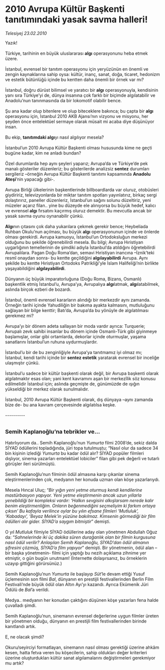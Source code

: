 # 2010 Avrupa Kültür Başkenti tanıtımındaki yasak savma halleri!

*Telesiyej 23.02.2010*

<div class="taraf_structure_2col_1zq">
<div class="margen_n">



 <p>Yazık! <br/><br/>Türkiye, tarihinin en büyük uluslararası <b>algı</b> operasyonunu heba etmek üzere. <br/><br/>İstanbul, evrensel bir tanıtım operasyonu için yeryüzünün en önemli ve zengin kaynaklarına sahip oysa: kültür, inanç, sanat, doğa, ticaret, hedonizm ve estetik bütünlüğü içinde<b> </b>bu kentten daha önemli bir örnek var mı? <br/><br/>İstanbul, doğru dürüst bilimsel ve yaratıcı bir <b>algı</b> operasyonuyla, kendisinin yanı sıra Türkiye’yi de, dünya insanına çok farklı bir biçimde algılatabilir ve Anadolu’nun tanınmasında da bir lokomotif olabilir bence. <br/><br/>Şu ana kadar olup bitenlere ve olup biteceklere bakınca; bu çapta bir <b>algı</b> operasyonu için, İstanbul 2010 AKB Ajansı’nın vizyonu ve misyonu, her şeyden önce entelektüel sermaye olarak müsait mi acaba diye düşünüyor insan. <br/><br/>Bu ekip, <b>tanıtımdaki algı</b>yı nasıl algılıyor mesela? <br/><br/>İstanbul’un 2010 Avrupa Kültür Başkenti olması hususunda kime ne geçti bugüne kadar, kim ne anladı bundan? <br/><br/>Özel durumlarda hep aynı şeyleri yaparız; Avrupa’da ve Türkiye’de pek manalı gösteriler düzenleriz; bu gösterilerde analizsiz <b>sentez</b> durumları sergileriz –örneğin Avrupa Kültür Başkenti tanıtımı kapsamında <b>Anadolu Ateşi</b>’nin yapacağı gibi-. <br/><br/>Avrupa Birliği ülkelerinin başkentlerinde billboardlarda var oluruz, otobüsleri giydiririz, televizyonlarda bir miktar tanıtım spotları yayınlatırız, birkaç sergi dolaştırırız, paneller düzenleriz, İstanbul’un sağını solunu düzeltiriz, yeni müzeler açarız filan.. yine bu düzeyde ele alınıyorsa bu büyük hedef, kalıcı ve evrensel<b> algı</b> fırsatını kaçırmış oluruz demektir. Bu mevcutla ancak bir yasak savma oyunu oynanabilir çünkü.<b> <br/><br/>Algı</b>nın çıtasını çok daha yukarılara çekmek gerekir bence; Heybeliada Ruhban Okulu’nun açılması, bu büyük <b>algı</b> operasyonunun içinde ve önlerde olması gerekirdi. Avrupa kamuoyu, İstanbul’un Ortodoksluğun merkezi olduğunu bu şekilde öğrenebilirdi mesela. Bu bilgi; Avrupa Hıristiyan uygarlığının temellerinin de şimdiki adıyla İstanbul’da atıldığını öğretebilirdi Avrupalılara. Pagan Doğu Roma’dan, semavi Hıristiyan inancına –İznik’teki resmî onaydan sonra- bu kentte geçildiğini <b>algılayabilirdi</b> Avrupa. Aynı şekilde bu kentte Hıristiyan Ortodoks Patrikliği’yle İslam Halifeliği’nin birlikte yaşayabildiğini <b>algılayabilirdi</b>. <br/><br/>Dünyanın üç büyük imparatorluğuna (Doğu Roma, Bizans, Osmanlı) başkentlik etmiş İstanbul’u, Avrupa’ya, Avrupalıya <b>algı</b>latmak, <b>algı</b>latabilmek, aslında birçok ezberi de bozardı. <br/><br/>İstanbul, önemli evrensel kararların alındığı bir merkezdir aynı zamanda. Örneğin tarihi içinde Yahudiliğin bir bakıma ayakta kalmasını, mutluluğunu sağlayan bir bilge kenttir; Batı’da, Avrupa’da bu yönüyle de algılatılması gerekmez mi? <br/><br/>Avrupa’yı bir dönem adeta sallayan bir moda vardır ayrıca: Turquerie; Avrupalı zevk sahibi insanlar bu dönem içinde Osmanlı-Türk gibi giyinmeye başlamışlar, onlar gibi ortamlarda, dekorlar içinde oturmuşlar, yaşama sanatlarını İstanbul’un ruhuna uydurmuşlardır. <br/><br/>İstanbul’u bir de bu zenginliğiyle Avrupa’ya tanıtmamız iyi olmaz mı; İstanbul, kendi tarihi içinde bir <b>sentez estetik</b> yaratarak evrensel bir inceliğe ulaşmıştır çünkü. <br/><br/>İstanbul’u sadece bir kültür başkenti olarak değil, bir Avrupa başkenti olarak algılatmaktır esas olan; yani kent kavramını aşan bir merkezîlik söz konusu edilmelidir İstanbul için; aslında geçmişte de, günümüzde de ışığın yükseldiği bir merkez olarak sunulmalıdır. <br/><br/>İstanbul, 2010 Avrupa Kültür Başkenti olarak, dış dünyaya –aynı zamanda bize de- bu ana kavram çerçevesinde algılatılsa keşke. <br/><br/>---------- <br/><br/><br/><font size="4"><strong>Semih Kaplanoğlu’na tebrikler ve...</strong></font> <br/><br/>Hatırlıyorum da.. Semih Kaplanoğlu’nun <i>Yumurta</i> filmi 2008’de, sekiz dalda SİYAD ödüllerini topladığında, jüri topa tutulmuştu; “Nasıl olur da sadece 34 bin kişinin izlediği<i> Yumurta</i> bu kadar ödül alır? SİYAD popüler filmleri dışlıyor, sinema yazarları entelektüel lobiciler” filan gibi pek değerli ve tutarlı görüşler ileri sürülmüştü. <br/><br/>Semih Kaplanoğlu’nun filminin ödül almasına karşı çıkanlar sinema eleştirmenlerinden çok, medyanın her konuda uzman olan köşe yazarlarıydı. <br/><br/>Mesela Hıncal Uluç;<i> </i>“<i>Bir yığın yeni yetme oturmuş kendi kendilerine mastürbasyon yapıyor. Yeni yetme eleştirmenin ancak uzun yıllarla yenebildiği bir kompleksi vardır: ‘Halkın sevgisini alkışlarsam nerede kalır benim eleştirmenliğim. Onların beğenmediğini seçmeliyim ki farkım ortaya çıksın’ Bu kafayla verilince oylar bu yılın efsane filmleri ‘Mutluluk’, ‘Kabadayı’, ‘Beyaz Melek’in yüzüne bakılmaz. Kimsenin görmediği bir film ödülleri alır gider. SİYAD’a saygım bitmiştir</i>” demişti. <br/><br/>O yıl <i>Mutluluk</i> filmiyle SİYAD ödüllerine aday olan yönetmen Abdullah Oğuz da: “<i>Sahnelerinde iki üç dakika süren durağanlık olan bir filmin kurgusuna nasıl ödül verilir? Anlaşılan Semih Kaplanoğlu, SİYAD’dan ödül almanın şifresini çözmüş, SİYAD’a film yapıyor</i>” demişti. Bir yönetmenin, ödül alan –bir başka yönetmenin- filmi için yaptığı bu nezih açıklama zihnime yer etmiştir, o gün bugün unutmam! (İnternette dolaşırsanız, bu örneklerin uzayıp gittiğini görürsünüz.) <br/><br/>Semih Kaplanoğlu’nun <i>Yumurta</i> ile başlayıp <i>Süt</i>’le devam ettiği Yusuf üçlemesinin son filmi <i>Bal</i>, dünyanın en prestijli festivallerinden Berlin Film Festivali’nde büyük ödül olan Altın Ayı’yı kazandı. Ayrıca Ekümenik Jüri Ödülü de<i> Bal</i>’a verildi. <br/><br/>Medya.. medyanın her konudan çaktığını düşünen köşe yazarları fena halde çuvalladı şimdi. <br/><br/>Semih Kaplanoğlu’nun, sinemanın evrensel değerlerine uygun filmler üreten bir yönetmen olduğu, dünyanın en prestijli film festivallerinden birinde kanıtlandı artık. <br/><br/>E, ne olacak şimdi? <br/><br/>Okuru/seyirciyi formatlayan, sinemanın nasıl olması gerektiği üzerine ahkâm kesen, hatta fetva veren bu köşecilerin, sahip oldukları değer kriterleri üzerine oluşturdukları kültür sanat algılamalarını değiştirmeleri gerekmiyor mu artık?</p>
<br/>
<br/>
<br/>



<br/>


<div id="taraf_not">
</div>

</div>


</div>

